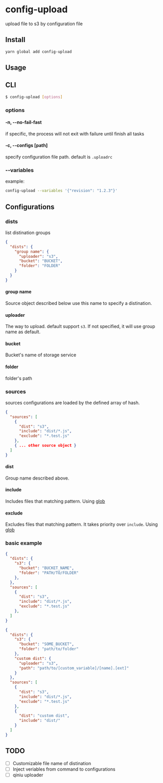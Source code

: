 # config-upload
upload file to s3 by configuration file

## Install

```sh
yarn global add config-upload
```

## Usage

## CLI
```sh
$ config-upload [options]
```

### options

#### -n, --no-fail-fast
if specific, the process will not exit with failure until finish all tasks

#### -c, --configs [path]
specify configuration file path. default is `.uploadrc`

### --variables
example:
```sh
config-upload --variables '{"revision": "1.2.3"}'
```

## Configurations

### dists
list distination groups

```json
{
  "dists": {
    "group name": {
      "uploader": "s3",
      "bucket": "BUCKET",
      "folder": "FOLDER"
    }
  }
}
```

#### group name
Source object described below use this name to specify a distination.

#### uploader
The way to upload. default support `s3`. If not specified, it will use group name as default.

#### bucket
Bucket's name of storage service

#### folder
folder's path

### sources
sources configurations are loaded by the defined array of hash.

```json
{
  "sources": [
    {
      "dist": "s3",
      "include": "dist/*.js",
      "exclude": "*.test.js"
    },
    { ... other source object }
  ]
}
```

#### dist
Group name described above.

#### include
Includes files that matching pattern. Using [glob]

#### exclude
Excludes files that matching pattern. It takes priority over `include`. Using [glob]

### basic example
```json
{
  "dists": {
    "s3": {
      "bucket": "BUCKET_NAME",
      "folder": "PATH/TO/FOLDER"
    },
  },
  "sources": [
    {
      "dist": "s3",
      "include": "dist/*.js",
      "exclude": "*.test.js"
    },
  ]
}
```

```json
{
  "dists": {
    "s3": {
      "bucket": "SOME_BUCKET",
      "folder": "path/to/folder"
    },
    "custom dist": {
      "uploader": "s3",
      "path": "path/to/[custom_variable]/[name].[ext]"
    }
  },
  "sources": [
    {
      "dist": "s3",
      "include": "dist/*.js",
      "exclude": "*.test.js"
    },
    {
      "dist": "custom dist",
      "include": "dist/"
    }
  ]
}
```

## TODO
- [ ] Customizable file name of distination
- [ ] Inject veriables from command to configurations
- [ ] qiniu uploader

[glob]: https://en.wikipedia.org/wiki/Glob_(programming)
